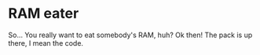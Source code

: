 # RAM eater
So... You really want to eat somebody's RAM, huh?
Ok then!
The pack is up there, I mean the code.
